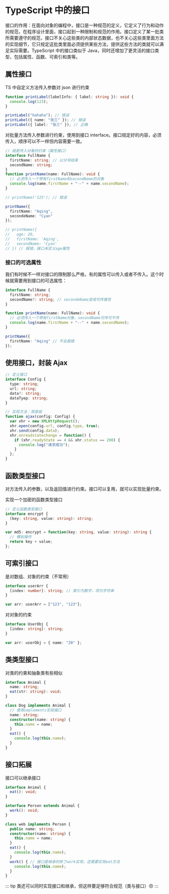 # TypeScript 中的接口

接口的作用：在面向对象的编程中，接口是一种规范的定义，它定义了行为和动作的规范，在程序设计里面，接口起到一种限制和规范的作用。接口定义了某一批类所需要遵守的规范，接口不关心这些类的内部状态数据，也不关心这些类里面方法的实现细节，它只规定这批类里面必须提供某些方法，提供这些方法的类就可以满足实际需要。TypeScript 中的接口类似于 Java，同时还增加了更灵活的接口类型，包括属性、函数、可索引和类等。

## 属性接口

TS 中自定义方法传入参数对 json 进行约束

```ts
function printLabel(labelInfo: { label: string }): void {
  console.log(123);
}

printLabel("hahaha"); // 错误
printLabel({ name: "张三" }); // 错误
printLabel({ label: "张三" }); // 正确
```

对批量方法传入参数进行约束，使用到接口 interface。接口规定好的内容，必须传入，顺序可以不一样但内容需要一致。

```ts
// 就是传入对象的约束（属性接口）
interface FullName {
  firstName: string; // 以分号结束
  secondName: string;
}
function printName(name: FullName): void {
  // 必须传入一个带有firstName和secondName的对象
  console.log(name.firstName + "--" + name.secondName);
}

// printName('123'); // 错误

printName({
  firstName: "Aqing",
  secondeName: "Cyan"
});

// printName({
//   age: 20,
//   firstName: 'Aqing',
//   secondName: 'Cyan'
// }) // 报错，接口未定义age属性
```

### 接口的可选属性

我们有时候不一样对接口的限制那么严格，有的属性可以传入或者不传入。这个时候就需要用到接口的可选属性：

```ts
interface FullName {
  firstName: string;
  secondName?: string; // secondeName变成可传属性
}

function printName(name: FullName): void {
  // 必须传入一个带有firstName对象，secondName可传可不传
  console.log(name.firstName + "--" + name.secondName);
}

printName({
  firstName: "Aqing" // 不会报错
});
```

## 使用接口，封装 Ajax

```ts
// 定义接口
interface Config {
  type: string;
  url: string;
  data?: string;
  dataTyep: string;
}

// 实现方法：简易版
function ajax(config: Config) {
  var xhr = new XMLHttpRequest();
  xhr.open(config.url, config.type, true);
  xhr.send(config.data);
  xhr.onreadstatechange = function() {
    if (xhr.readyState == 4 && xhr.status == 200) {
      console.log("请求成功");
    }
  };
}
```

## 函数类型接口

对方法传入的参数，以及返回值进行约束。接口可以复用，就可以实现批量约束。

实现一个加密的函数类型接口

```ts
// 定义函数类型接口
interface encrypt {
  (key: string, value: string): string;
}

var md5: encrypt = function(key: string, value: string): string {
  // 模拟操作
  return key + value;
};
```

## 可索引接口

是对数组、对象的约束（不常用）

```ts
interface userArr {
  [index: number]: string; // 索引为数字，项为字符串
}

var arr: userArr = ["123", "123"];
```

对对象的约束

```ts
interface UserObj {
  [index: string]: string;
}

var arr: userObj = { name: "20" };
```

## 类类型接口

对类的约束和抽象类有些相似

```ts
interface Animal {
  name: string;
  eat(str: string): void;
}

class Dog implements Animal {
  // 使用implements实现接口
  name: string;
  constructor(name: string) {
    this.name = name;
  }
  eat() {
    console.log(this.name);
  }
}
```

## 接口拓展

接口可以继承接口

```ts
interface Animal {
  eat(): void;
}

interface Person extends Animal {
  work(): void;
}

class web implements Person {
  public name: string;
  constructor(name: string) {
    this.name = name;
  }
  eat() {
    console.log(this.name);
  }
  work() { // 接口是继承的除了work实现，还需要实现eat方法
    console.log(this.name);
  }
}
```

::: tip
类还可以同时实现接口和继承，但这样要足够符合规范（类与接口）:angry:
:::